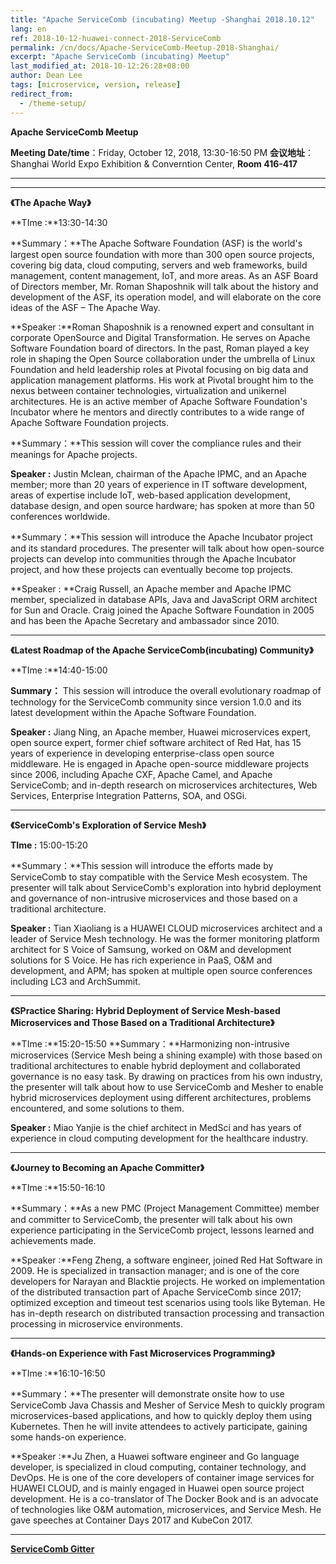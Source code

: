 ```yaml
---
title: "Apache ServiceComb (incubating) Meetup -Shanghai 2018.10.12"
lang: en
ref: 2018-10-12-huawei-connect-2018-ServiceComb
permalink: /cn/docs/Apache-ServiceComb-Meetup-2018-Shanghai/
excerpt: "Apache ServiceComb (incubating) Meetup"
last_modified_at: 2018-10-12:26:28+08:00
author: Dean Lee
tags: [microservice, version, release]
redirect_from:
  - /theme-setup/
---
```

**Apache ServiceComb Meetup**  

**Meeting Date/time**：Friday, October 12, 2018, 13:30-16:50 PM
**会议地址**：Shanghai World Expo Exhibition & Converntion Center, **Room 416-417**

****    

---
**《The Apache Way》**    

**TIme :**13:30-14:30      

**Summary：**The Apache Software Foundation (ASF) is the world's largest open source foundation with more than 300 open source projects, covering big data, cloud computing, servers and web frameworks, build management, content management, IoT, and more areas. As an ASF Board of Directors member, Mr. Roman Shaposhnik will talk about the history and development of the ASF, its operation model, and will elaborate on the core ideas of the ASF – The Apache Way.    

**Speaker :**Roman Shaposhnik is a renowned expert and consultant in corporate OpenSource and Digital Transformation. He serves on Apache Software Foundation board of directors. In the past, Roman played a key role in shaping the Open Source collaboration under the umbrella of Linux Foundation and held leadership roles at Pivotal focusing on big data and application management platforms. His work at Pivotal brought him to the nexus between container technologies, virtualization and unikernel architectures. He is an active member of Apache Software Foundation's Incubator where he mentors and directly contributes to a wide range of Apache Software Foundation projects.

**Summary：**This session will cover the compliance rules and their meanings for Apache projects. 

**Speaker :** Justin Mclean, chairman of the Apache IPMC, and an Apache member; more than 20 years of experience in IT software development, areas of expertise include IoT, web-based application development, database design, and open source hardware; has spoken at more than 50 conferences worldwide.

**Summary：**This session will introduce the Apache Incubator project and its standard procedures. The presenter will talk about how open-source projects can develop into communities through the Apache Incubator project, and how these projects can eventually become top projects.  

**Speaker : **Craig Russell, an Apache member and Apache IPMC member, specialized in database APIs, Java and JavaScript ORM architect for Sun and Oracle. Craig joined the Apache Software Foundation in 2005 and has been the Apache Secretary and ambassador since 2010.   

   

---
**《Latest Roadmap of the Apache ServiceComb(incubating) Community》**     

**TIme :**14:40-15:00

**Summary：** This session will introduce the overall evolutionary roadmap of technology for the ServiceComb community since version 1.0.0 and its latest development within the Apache Software Foundation.     

**Speaker :** Jiang Ning, an Apache member, Huawei microservices expert, open source expert, former chief software architect of Red Hat, has 15 years of experience in developing enterprise-class open source middleware. He is engaged in Apache open-source middleware projects since 2006, including Apache CXF, Apache Camel, and Apache ServiceComb; and in-depth research on microservices architectures, Web Services, Enterprise Integration Patterns, SOA, and OSGi.     

---        
**《ServiceComb's Exploration of Service Mesh》**     

**TIme :** 15:00-15:20

**Summary：**This session will introduce the efforts made by ServiceComb to stay compatible with the Service Mesh ecosystem. The presenter will talk about ServiceComb's exploration into hybrid deployment and governance of non-intrusive microservices and those based on a traditional architecture.

**Speaker :** Tian Xiaoliang is a HUAWEI CLOUD microservices architect and a leader of Service Mesh technology. He was the former monitoring platform architect for S Voice of Samsung, worked on O&M and development solutions for S Voice. He has rich experience in PaaS, O&M and development, and APM; has spoken at multiple open source conferences including LC3 and ArchSummit.      

---
**《SPractice Sharing: Hybrid Deployment of Service Mesh-based Microservices and Those Based on a Traditional Architecture》**

**TIme :**15:20-15:50
**Summary：**Harmonizing non-intrusive microservices (Service Mesh being a shining example) with those based on traditional architectures to enable hybrid deployment and collaborated governance is no easy task. By drawing on practices from his own industry, the presenter will talk about how to use ServiceComb and Mesher to enable hybrid microservices deployment using different architectures, problems encountered, and some solutions to them.

**Speaker :** Miao Yanjie is the chief architect in MedSci and has years of experience in cloud computing development for the healthcare industry.



---
**《Journey to Becoming an Apache Committer》**

**TIme :**15:50-16:10

**Summary：**As a new PMC (Project Management Committee) member and committer to ServiceComb, the presenter will talk about his own experience participating in the ServiceComb project, lessons learned and achievements made.

**Speaker :**Feng Zheng, a software engineer, joined Red Hat Software in 2009. He is specialized in transaction manager; and is one of the core developers for Narayan and Blacktie projects. He worked on implementation of the distributed transaction part of Apache ServiceComb since 2017; optimized exception and timeout test scenarios using tools like Byteman. He has in-depth research on distributed transaction processing and transaction processing in microservice environments.



---
**《Hands-on Experience with Fast Microservices Programming》**

**TIme :**16:10-16:50

**Summary：**The presenter will demonstrate onsite how to use ServiceComb Java Chassis and Mesher of Service Mesh to quickly program microservices-based applications, and how to quickly deploy them using Kubernetes. Then he will invite attendees to actively participate, gaining some hands-on experience.

**Speaker :**Ju Zhen, a Huawei software engineer and Go language developer, is specialized in cloud computing, container technology, and DevOps. He is one of the core developers of container image services for HUAWEI CLOUD, and is mainly engaged in Huawei open source project development. He is a co-translator of The Docker Book and is an advocate of technologies like O&M automation, microservices, and Service Mesh. He gave speeches at Container Days 2017 and KubeCon 2017.

---
**[ServiceComb Gitter](https://gitter.im/ServiceCombUsers/Lobby)**
